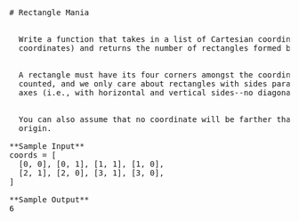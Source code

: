 <pre>
# Rectangle Mania


  Write a function that takes in a list of Cartesian coordinates (i.e., (x, y)
  coordinates) and returns the number of rectangles formed by these coordinates.


  A rectangle must have its four corners amongst the coordinates in order to be
  counted, and we only care about rectangles with sides parallel to the x and y
  axes (i.e., with horizontal and vertical sides--no diagonal sides).


  You can also assume that no coordinate will be farther than 100 units from the
  origin.

**Sample Input**
coords = [
  [0, 0], [0, 1], [1, 1], [1, 0],
  [2, 1], [2, 0], [3, 1], [3, 0],
]

**Sample Output**
6

</pre>